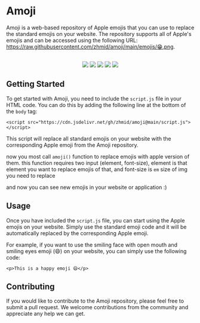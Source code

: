 <h1>Amoji</h1>
<p>Amoji is a web-based repository of Apple emojis that you can use to replace the standard emojis on your website. The repository supports all of Apple's emojis and can be accessed using the following URL: <a href="https://raw.githubusercontent.com/zhmid/amoji/main/emojis/%F0%9F%98%81.png">https://raw.githubusercontent.com/zhmid/amoji/main/emojis/😁.png</a>.</p>
<p align="center">
  <br>
<img src="https://raw.githubusercontent.com/zhmid/amoji/main/emojis/😁.png">
<img src="https://raw.githubusercontent.com/zhmid/amoji/main/emojis/😎.png">
<img src="https://raw.githubusercontent.com/zhmid/amoji/main/emojis/🐢.png">
<img src="https://raw.githubusercontent.com/zhmid/amoji/main/emojis/🚀.png">
<img src="https://raw.githubusercontent.com/zhmid/amoji/main/emojis/%F0%9F%98%8D.png">
</p>
<h2>Getting Started</h2>
<p>To get started with Amoji, you need to include the <code>script.js</code> file in your HTML code. You can do this by adding the following line at the bottom of the <code>body</code> tag:</p>
<pre class="code-block-wrapper"><code class="hljs code-block-body html"><span class="hljs-tag">&lt;<span class="hljs-name">script</span> <span class="hljs-attr">src</span>=<span class="hljs-string">"https://cdn.jsdelivr.net/gh/zhmid/amoji@main/script.js"</span>&gt;</span><span class="hljs-tag">&lt;/<span class="hljs-name">script</span>&gt;</span>
</code></pre>
<p>This script will replace all standard emojis on your website with the corresponding Apple emoji from the Amoji repository.</p>
<p>now you most call <code>amoji()</code> function to
replace emojis with apple version of them. this function requires two input (element, font-size), element is that element you want to replace emojis of that, and font-size is <code>em</code> size of img you need to replace</p>
<p>and now you can see new emojis in your website or application :)</p>
<h2>Usage</h2>
<p>Once you have included the <code>script.js</code> file, you can start using the Apple emojis on your website. Simply use the standard emoji code and it will be automatically replaced by the corresponding Apple emoji.</p>
<p>For example, if you want to use the smiling face with open mouth and smiling eyes emoji (😄) on your website, you can simply use the following code:</p>
<pre class="code-block-wrapper"><code class="hljs code-block-body html"><span class="hljs-tag">&lt;<span class="hljs-name">p</span>&gt;</span>This is a happy emoji 😄<span class="hljs-tag">&lt;/<span class="hljs-name">p</span>&gt;</span>
</code></pre>
<h2>Contributing</h2>
<p>If you would like to contribute to the Amoji repository, please feel free to submit a pull request. We welcome contributions from the community and appreciate any help we can get.</p>
